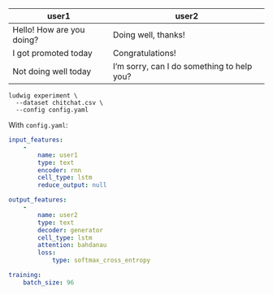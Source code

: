 | user1                     | user2                                      |
| ------------------------- | ------------------------------------------ |
| Hello! How are you doing? | Doing well, thanks!                        |
| I got promoted today      | Congratulations!                           |
| Not doing well today      | I’m sorry, can I do something to help you? |

```
ludwig experiment \
  --dataset chitchat.csv \
  --config config.yaml
```

With `config.yaml`:

```yaml
input_features:
    -
        name: user1
        type: text
        encoder: rnn
        cell_type: lstm
        reduce_output: null

output_features:
    -
        name: user2
        type: text
        decoder: generator
        cell_type: lstm
        attention: bahdanau
        loss:
            type: softmax_cross_entropy

training:
    batch_size: 96
```

